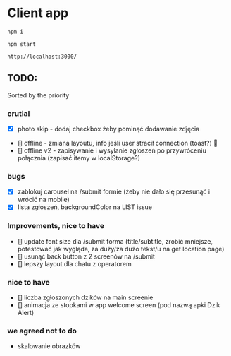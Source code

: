 # Client app

`npm i`

`npm start`

`http://localhost:3000/`

## TODO:

Sorted by the priority

### crutial

- [X] photo skip - dodaj checkbox żeby pominąć dodawanie zdjęcia
- [] offline - zmiana layoutu, info jeśli user stracił connection (toast?) 🚀
- [] offline v2 - zapisywanie i wysyłanie zgłoszeń po przywróceniu połącznia (zapisać itemy w localStorage?)

### bugs

- [x] zablokuj carousel na /submit formie (żeby nie dało się przesunąć i wrócić na mobile)
- [X] lista zgłoszeń, backgroundColor na LIST issue

### Improvements, nice to have

- [] update font size dla /submit forma (title/subtitle, zrobić mniejsze, potestować jak wygląda, za duży/za dużo tekst/u na get location page)
- [] usunąć back button z 2 screenów na /submit
- [] lepszy layout dla chatu z operatorem

### nice to have

- [] liczba zgłoszonych dzików na main screenie
- [] animacja ze stopkami w app welcome screen (pod nazwą apki Dzik Alert)

### we agreed not to do

- skalowanie obrazków
